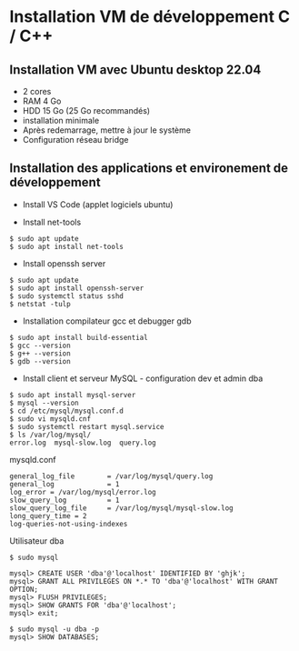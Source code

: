# Installation VM de développement C / C++

## Installation VM avec Ubuntu desktop 22.04

- 2 cores
- RAM 4 Go
- HDD 15 Go (25 Go recommandés)
- installation minimale
- Après redemarrage, mettre à jour le système
- Configuration réseau bridge

## Installation des applications et environement de développement

- Install VS Code (applet logiciels ubuntu)

- Install net-tools
```
$ sudo apt update
$ sudo apt install net-tools
```

- Install openssh server
```
$ sudo apt update
$ sudo apt install openssh-server
$ sudo systemctl status sshd
$ netstat -tulp
```

- Installation compilateur gcc et debugger gdb
```
$ sudo apt install build-essential
$ gcc --version
$ g++ --version
$ gdb --version
```

- Install client et serveur MySQL - configuration dev et admin dba
```
$ sudo apt install mysql-server
$ mysql --version
$ cd /etc/mysql/mysql.conf.d
$ sudo vi mysqld.cnf
$ sudo systemctl restart mysql.service 
$ ls /var/log/mysql/
error.log  mysql-slow.log  query.log
```

mysqld.conf

```
general_log_file        = /var/log/mysql/query.log
general_log             = 1
log_error = /var/log/mysql/error.log
slow_query_log          = 1
slow_query_log_file     = /var/log/mysql/mysql-slow.log
long_query_time = 2
log-queries-not-using-indexes
```

Utilisateur dba

```
$ sudo mysql

mysql> CREATE USER 'dba'@'localhost' IDENTIFIED BY 'ghjk';
mysql> GRANT ALL PRIVILEGES ON *.* TO 'dba'@'localhost' WITH GRANT OPTION;
mysql> FLUSH PRIVILEGES;
mysql> SHOW GRANTS FOR 'dba'@'localhost';
mysql> exit;

$ sudo mysql -u dba -p
mysql> SHOW DATABASES;

```
